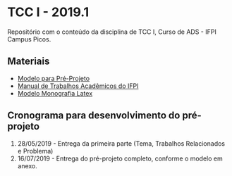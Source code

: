 # TCC I - 2019.1

Repositório com o conteúdo da disciplina de TCC I, Curso de ADS - IFPI Campus Picos.

## Materiais 

* [Modelo para Pré-Projeto](https://github.com/jesielviana/PreProjetoTCC-IFPI)
* [Manual de Trabalhos Acadêmicos do IFPI](http://libra.ifpi.edu.br/area-do-estudante/biblioteca/manual-de-trabalhos-academicos)
* [Modelo Monografia Latex](https://github.com/g0dkar/abntex-ifpi)

## Cronograma para desenvolvimento do pré-projeto
1. 28/05/2019 - Entrega da primeira parte (Tema, Trabalhos Relacionados e Problema)
1. 16/07/2019 - Entrega do pré-projeto completo, conforme o modelo em anexo.